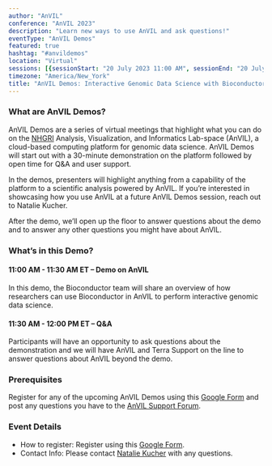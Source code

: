 ```yaml
---
author: "AnVIL"
conference: "AnVIL 2023"
description: "Learn new ways to use AnVIL and ask questions!"
eventType: "AnVIL Demos"
featured: true
hashtag: "#anvildemos"
location: "Virtual"
sessions: [{sessionStart: "20 July 2023 11:00 AM", sessionEnd: "20 July 2023 12:00 PM"}]
timezone: "America/New_York"
title: "AnVIL Demos: Interactive Genomic Data Science with Bioconductor"
---
```


<event-hero></event-hero>

### What are AnVIL Demos?

AnVIL Demos are a series of virtual meetings that highlight what you can do on the [NHGRI](https://www.genome.gov/) Analysis, Visualization, and Informatics Lab-space (AnVIL), a cloud-based computing platform for genomic data science. AnVIL Demos will start out with a 30-minute demonstration on the platform followed by open time for Q&A and user support.

In the demos, presenters will highlight anything from a capability of the platform to a scientific analysis powered by AnVIL. If you’re interested in showcasing how you use AnVIL at a future AnVIL Demos session, reach out to Natalie Kucher.

After the demo, we’ll open up the floor to answer questions about the demo and to answer any other questions you might have about AnVIL.

### What’s in this Demo?
#### 11:00 AM - 11:30 AM ET – Demo on AnVIL

In this demo, the Bioconductor team will share an overview of how researchers can use Bioconductor in AnVIL to perform interactive genomic data science.

#### 11:30 AM - 12:00 PM ET – Q&A

Participants will have an opportunity to ask questions about the demonstration and we will have AnVIL and Terra Support on the line to answer questions about AnVIL beyond the demo.

### Prerequisites

Register for any of the upcoming AnVIL Demos using this [Google Form](https://docs.google.com/forms/d/e/1FAIpQLSf1pcj3UNbVK1CQMkT8ULL7-UAefUj_RZ9uShYgqrbcvTKJOA/viewform) and post any questions you have to the [AnVIL Support Forum](https://help.anvilproject.org/).

### Event Details

- How to register: Register using this [Google Form](https://docs.google.com/forms/d/e/1FAIpQLSf1pcj3UNbVK1CQMkT8ULL7-UAefUj_RZ9uShYgqrbcvTKJOA/viewform).
- Contact Info: Please contact [Natalie Kucher](mailto:nkucher3@jhu.edu) with any questions.

